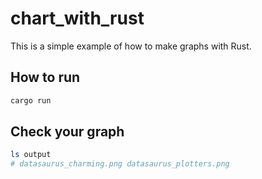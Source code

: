 # chart_with_rust

This is a simple example of how to make graphs with Rust.

## How to run

```bash
cargo run
```

## Check your graph

```bash
ls output
# datasaurus_charming.png datasaurus_plotters.png
```
